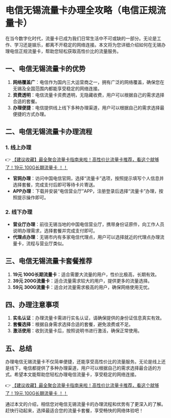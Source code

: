 # 电信无锡流量卡办理全攻略（电信正规流量卡）

在当今数字化时代，流量卡已成为我们日常生活中不可或缺的一部分。无论是工作、学习还是娱乐，都离不开稳定的网络连接。本文将为您详细介绍如何在无锡办理电信正规流量卡，帮助您轻松获取高性价比的流量服务。

## 一、电信无锡流量卡的优势

1. **网络覆盖广**：电信作为国内三大运营商之一，拥有广泛的网络覆盖，确保您在无锡及全国范围内都能享受稳定的网络连接。
2. **资费透明**：电信流量卡资费透明，无隐藏收费，用户可以根据自己的需求选择合适的套餐。
3. **办理便捷**：电信提供线上线下多种办理渠道，用户可以根据自己的需求选择最便捷的方式办理。

## 二、电信无锡流量卡办理流程

### 1. 线上办理

👉 [【建议收藏】最全聚合流量卡指南来啦！高性价比流量卡推荐，看这个就够了！19元 100G长期流量卡 ！！](https://bit.ly/Liuliangka)

- **官网办理**：访问中国电信官网，选择“流量卡”选项，按照提示填写个人信息并选择套餐，完成支付后即可等待卡片寄送。
- **APP办理**：下载并安装“电信营业厅”APP，注册登录后选择“流量卡”办理，按照提示操作即可。

### 2. 线下办理

- **营业厅办理**：前往无锡当地的中国电信营业厅，携带身份证原件，向工作人员说明办理需求，选择套餐并完成支付即可。
- **代理点办理**：无锡市内有多家电信代理点，用户可以选择就近的代理点办理流量卡，流程与营业厅类似。

## 三、电信无锡流量卡套餐推荐

1. **19元 100G长期流量卡**：适合需要大流量的用户，性价比极高，长期有效。
2. **39元 200G流量卡**：适合流量需求较大的用户，提供更多的流量选择。
3. **59元 300G流量卡**：适合对流量需求极高的用户，确保网络使用无忧。

## 四、办理注意事项

1. **实名认证**：办理流量卡需进行实名认证，请确保提供的身份证信息真实有效。
2. **套餐选择**：根据自身需求选择合适的套餐，避免浪费或不足。
3. **激活使用**：收到流量卡后，按照说明书进行激活，确保正常使用。

## 五、总结

办理电信无锡流量卡不仅简单便捷，还能享受高性价比的流量服务。无论是线上还是线下，电信都提供了多种办理渠道，用户可以根据自己的需求选择最合适的方式。希望本文能帮助您轻松办理电信流量卡，享受稳定的网络连接。

👉 [【建议收藏】最全聚合流量卡指南来啦！高性价比流量卡推荐，看这个就够了！19元 100G长期流量卡 ！！](https://bit.ly/Liuliangka)

通过本文的介绍，相信您对电信无锡流量卡的办理流程和优势有了更深入的了解。赶快行动起来，选择最适合您的流量卡套餐，享受畅快的网络体验吧！